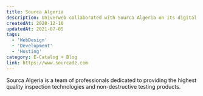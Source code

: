 ```yaml
---
title: Sourca Algeria
description: Univerweb collaborated with Sourca Algeria on its digital presence. We created the website and we provide hosting.
createdAt: 2020-12-10
updatedAt: 2021-07-05
tags:
  - 'WebDesign'
  - 'Development'
  - 'Hosting'
category: E-Catalog + Blog
link: https://www.sourcadz.com
---
```


Sourca Algeria is a team of professionals dedicated to providing the highest quality inspection technologies and non-destructive testing products.
